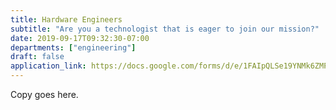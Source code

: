 ```yaml
---
title: Hardware Engineers
subtitle: "Are you a technologist that is eager to join our mission?"
date: 2019-09-17T09:32:30-07:00
departments: ["engineering"]
draft: false
application_link: https://docs.google.com/forms/d/e/1FAIpQLSe19YNMk6ZMPaOTbllZARs7ZTM030JrPSFsM6GjMQ96Vs8pew/viewform
---
```


Copy goes here.
